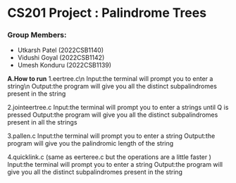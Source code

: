 # CS201 Project : Palindrome Trees

### Group Members:
- Utkarsh Patel (2022CSB1140)
- Vidushi Goyal (2022CSB1142)
- Umesh Konduru (2022CSB1139)

**A.How to run**
1.eertree.c\n
Input:the terminal will prompt you to enter a string\n
Output:the program will give you all the distinct subpalindromes present in the string

2.jointeertree.c
Input:the terminal will prompt you to enter a strings until Q is pressed
Output:the program will give you all the distinct subpalindromes present in all the strings

3.pallen.c
Input:the terminal will prompt you to enter a string
Output:the program will give you the palindromic length of the string

4.quicklink.c (same as eerteree.c but the operations are a little faster )
Input:the terminal will prompt you to enter a string
Output:the program will give you all the distinct subpalindromes present in the string
